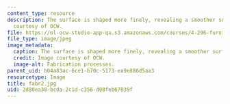```yaml
---
content_type: resource
description: The surface is shaped more finely, revealing a smoother surface. Image
  courtesy of OCW.
file: https://ol-ocw-studio-app-qa.s3.amazonaws.com/courses/4-296-furniture-making-spring-2005/2d80ea38bcda2c1dc356d08feb67039f_fabr2.jpg
file_type: image/jpeg
image_metadata:
  caption: The surface is shaped more finely, revealing a smoother surface.
  credit: Image courtesy of OCW.
  image-alt: Fabrication processes.
parent_uid: b04a83ac-6ce1-b70c-5173-ea9e886d5aa3
resourcetype: Image
title: fabr2.jpg
uid: 2d80ea38-bcda-2c1d-c356-d08feb67039f
---
```

